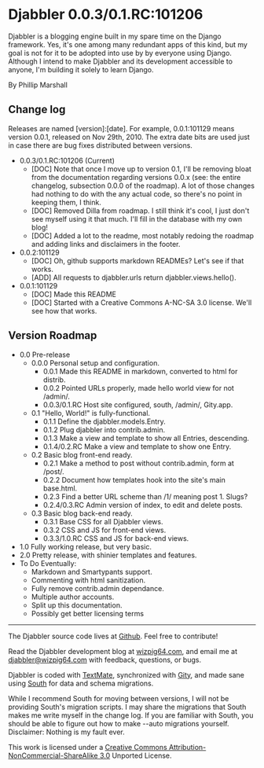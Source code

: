 Djabbler 0.0.3/0.1.RC:101206
============================


Djabbler is a blogging engine built in my spare time on the Django framework. Yes, it's one among many redundant apps of this kind, but my goal is not for it to be adopted into use by by everyone using Django. Although I intend to make Djabbler and its development accessible to anyone, I'm building it solely to learn Django.

By Phillip Marshall


Change log
----------

Releases are named [version]:[date]. For example, 0.0.1:101129 means version 0.0.1, released on Nov 29th, 2010. The extra date bits are used just in case there are bug fixes distributed between versions.

* 0.0.3/0.1.RC:101206 (Current)
    * [DOC] Note that once I move up to version 0.1, I'll be removing bloat from the documentation regarding versions 0.0.x (see: the entire changelog, subsection 0.0.0 of the roadmap). A lot of those changes had nothing to do with the any actual code, so there's no point in keeping them, I think. 
    * [DOC] Removed Dilla from roadmap. I still think it's cool, I just don't see myself using it that much. I'll fill in the database with my own blog!
    * [DOC] Added a lot to the readme, most notably redoing the roadmap and adding links and disclaimers in the footer.
* 0.0.2:101129
    * [DOC] Oh, github supports markdown READMEs? Let's see if that works.
    * [ADD] All requests to djabbler.urls return djabbler.views.hello().
* 0.0.1:101129
    * [DOC] Made this README
    * [DOC] Started with a Creative Commons A-NC-SA 3.0 license. We'll see how that works.


Version Roadmap
---------------

* 0.0 Pre-release
    * 0.0.0 Personal setup and configuration.
        * 0.0.1 Made this README in markdown, converted to html for distrib.
        * 0.0.2 Pointed URLs properly, made hello world view for not /admin/.
        * 0.0.3/0.1.RC Host site configured, south, /admin/, Gity.app.
    * 0.1 "Hello, World!" is fully-functional.
        * 0.1.1 Define the djabbler.models.Entry.
        * 0.1.2 Plug djabbler into contrib.admin.
        * 0.1.3 Make a view and template to show all Entries, descending.
        * 0.1.4/0.2.RC Make a view and template to show one Entry.
    * 0.2 Basic blog front-end ready.
        * 0.2.1 Make a method to post without contrib.admin, form at /post/.
        * 0.2.2 Document how templates hook into the site's main base.html.
        * 0.2.3 Find a better URL scheme than /1/ meaning post 1. Slugs?
        * 0.2.4/0.3.RC Admin version of index, to edit and delete posts.
    * 0.3 Basic blog back-end ready.
        * 0.3.1 Base CSS for all Djabbler views.
        * 0.3.2 CSS and JS for front-end views.
        * 0.3.3/1.0.RC CSS and JS for back-end views.
* 1.0 Fully working release, but very basic.
* 2.0 Pretty release, with shinier templates and features.
* To Do Eventually:
    * Markdown and Smartypants support.
    * Commenting with html sanitization.
    * Fully remove contrib.admin dependance.
    * Multiple author accounts.
    * Split up this documentation.
    * Possibly get better licensing terms

---

The Djabbler source code lives at [Github](https://github.com/wizpig64/djabbler). Feel free to contribute!

Read the Djabbler development blog at [wizpig64.com](http://wizpig64.com/), and email me at <djabbler@wizpig64.com> with feedback, questions, or bugs.

Djabbler is coded with [TextMate](http://macromates.com/), synchronized with [Gity](http://macendeavor.com/), and made sane using [South](http://south.aeracode.org/docs/about.html) for data and schema migrations.

While I recommend South for moving between versions, I will not be providing South's migration scripts. I may share the migrations that South makes me write myself in the change log. If you are familiar with South, you should be able to figure out how to make --auto migrations yourself. Disclaimer: Nothing is my fault ever.

This work is licensed under a [Creative Commons Attribution-NonCommercial-ShareAlike 3.0](http://creativecommons.org/licenses/by-nc-sa/3.0/) Unported License.